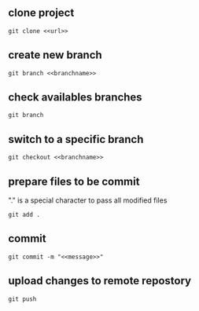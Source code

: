 ## clone project
```
git clone <<url>>
```

## create new branch
```
git branch <<branchname>>
```

## check availables branches
```
git branch
```

## switch to a specific branch
```
git checkout <<branchname>>
```

## prepare files to be commit
"." is a special character to pass all modified files
```
git add .
```

## commit
```
git commit -m "<<message>>"
```

## upload changes to remote repostory
```
git push
```